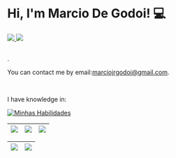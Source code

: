 <h1> Hi, I'm Marcio De Godoi! 💻</h1>

<div> 
     <a href = "mailto:marciojrgodoi@gmail.com"><img src="https://img.shields.io/badge/Gmail-D14836?style=for-the-badge&logo=gmail&logoColor=white" target="_blank"</a>
     <a href="https://www.linkedin.com/in/marcio-de-godoi-jr-41962b235/" target="_blank"><img src="https://img.shields.io/badge/-LinkedIn-%230077B5?style=for-the-badge&logo=linkedin&logoColor=white" target="_blank"></a>
 </div>
<h2 align="left">
</h2>
<p>.</p>

<p>You can contact me by email:<a href="mailto:marciojrgodoi@gmail.com">marciojrgodoi@gmail.com</a>.</p> 
<br>

<p>I have knowledge in: </p>
<div align="left">

[![Minhas Habilidades](https://skillicons.dev/icons?i=html,css,js,nodejs,react,git,vscode,cs,dotnet,java,nextjs,redis,postgres
)](https://skillicons.dev)

  </div>
  
  | ![](http://github-profile-summary-cards.vercel.app/api/cards/stats?username=MarcioJRGodoi&theme=nord_dark) | ![](http://github-profile-summary-cards.vercel.app/api/cards/repos-per-language?username=MarcioJRGodoi&hide=Html&theme=nord_dark) | ![](http://github-profile-summary-cards.vercel.app/api/cards/most-commit-language?username=MarcioJRGodoi&theme=nord_dark) |
| :-: | :-: | :-: |

| ![](http://github-profile-summary-cards.vercel.app/api/cards/profile-details?username=MarcioJRGodoi&theme=nord_dark) | ![](https://github-readme-streak-stats.herokuapp.com/?user=MarcioJRGodoi&hide_border=true&date_format=M%20j%5B%2C%20Y%5D&background=2D3742&stroke=2D3742&ring=6bbbca&fire=6bbbca&currStreakNum=fff&sideNums=6bbbca&currStreakLabel=6bbbca&sideLabels=fff&dates=fff) |
| :-: | :-: |

